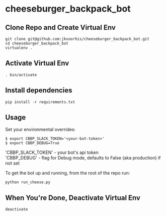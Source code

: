 # cheeseburger_backpack_bot

## Clone Repo and Create Virtual Env
```
git clone git@github.com:jkvoorhis/cheeseburger_backpack_bot.git
cd cheeseburger_backpack_bot
virtualenv .
```

## Activate Virtual Env
```
. bin/activate
```

## Install dependencies
```
pip install -r requirements.txt
```

## Usage
Set your environmental overrides:

```
$ export CBBP_SLACK_TOKEN='<your-bot-token>'
$ export CBBP_DEBUG=True
```

'CBBP_SLACK_TOKEN' - your bot's api token  
'CBBP_DEBUG' - flag for Debug mode, defaults to False (aka production) if not set

To get the bot up and running, from the root of the repo run:

```
python run_cheese.py 
```

## When You're Done, Deactivate Virtual Env
```
deactivate
```